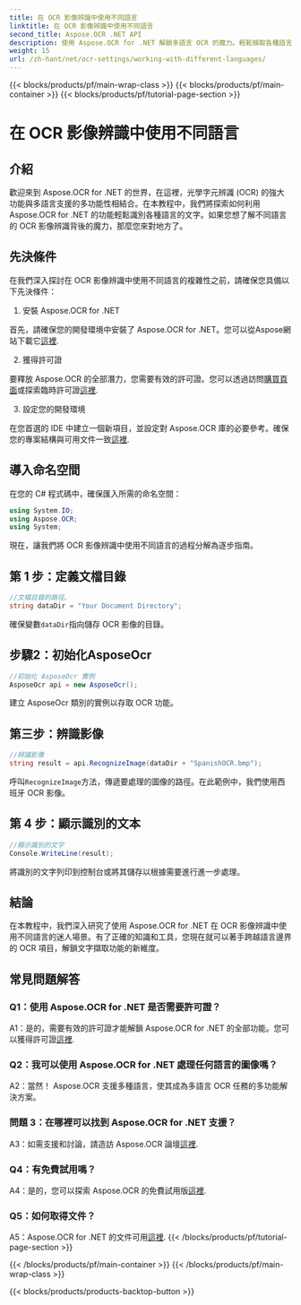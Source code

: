 ```yaml
---
title: 在 OCR 影像辨識中使用不同語言
linktitle: 在 OCR 影像辨識中使用不同語言
second_title: Aspose.OCR .NET API
description: 使用 Aspose.OCR for .NET 解鎖多語言 OCR 的魔力。輕鬆擷取各種語言的文字。
weight: 15
url: /zh-hant/net/ocr-settings/working-with-different-languages/
---
```


{{< blocks/products/pf/main-wrap-class >}}
{{< blocks/products/pf/main-container >}}
{{< blocks/products/pf/tutorial-page-section >}}

# 在 OCR 影像辨識中使用不同語言

## 介紹

歡迎來到 Aspose.OCR for .NET 的世界，在這裡，光學字元辨識 (OCR) 的強大功能與多語言支援的多功能性相結合。在本教程中，我們將探索如何利用 Aspose.OCR for .NET 的功能輕鬆識別各種語言的文字。如果您想了解不同語言的 OCR 影像辨識背後的魔力，那麼您來對地方了。

## 先決條件

在我們深入探討在 OCR 影像辨識中使用不同語言的複雜性之前，請確保您具備以下先決條件：

1. 安裝 Aspose.OCR for .NET

首先，請確保您的開發環境中安裝了 Aspose.OCR for .NET。您可以從Aspose網站下載它[這裡](https://releases.aspose.com/ocr/net/).

2. 獲得許可證

要釋放 Aspose.OCR 的全部潛力，您需要有效的許可證。您可以透過訪問[購買頁面](https://purchase.aspose.com/buy)或探索臨時許可證[這裡](https://purchase.aspose.com/temporary-license/).

3. 設定您的開發環境

在您首選的 IDE 中建立一個新項目，並設定對 Aspose.OCR 庫的必要參考。確保您的專案結構與可用文件一致[這裡](https://reference.aspose.com/ocr/net/).

## 導入命名空間

在您的 C# 程式碼中，確保匯入所需的命名空間：

```csharp
using System.IO;
using Aspose.OCR;
using System;
```

現在，讓我們將 OCR 影像辨識中使用不同語言的過程分解為逐步指南。

## 第 1 步：定義文檔目錄

```csharp
//文檔目錄的路徑。
string dataDir = "Your Document Directory";
```

確保變數`dataDir`指向儲存 OCR 影像的目錄。

## 步驟2：初始化AsposeOcr

```csharp
//初始化 AsposeOcr 實例
AsposeOcr api = new AsposeOcr();
```

建立 AsposeOcr 類別的實例以存取 OCR 功能。

## 第三步：辨識影像

```csharp
//辨識影像
string result = api.RecognizeImage(dataDir + "SpanishOCR.bmp");
```

呼叫`RecognizeImage`方法，傳遞要處理的圖像的路徑。在此範例中，我們使用西班牙 OCR 影像。

## 第 4 步：顯示識別的文本

```csharp
//顯示識別的文字
Console.WriteLine(result);
```

將識別的文字列印到控制台或將其儲存以根據需要進行進一步處理。

## 結論

在本教程中，我們深入研究了使用 Aspose.OCR for .NET 在 OCR 影像辨識中使用不同語言的迷人場景。有了正確的知識和工具，您現在就可以著手跨越語言邊界的 OCR 項目，解鎖文字擷取功能的新維度。

## 常見問題解答

### Q1：使用 Aspose.OCR for .NET 是否需要許可證？

 A1：是的，需要有效的許可證才能解鎖 Aspose.OCR for .NET 的全部功能。您可以獲得許可證[這裡](https://purchase.aspose.com/buy).

### Q2：我可以使用 Aspose.OCR for .NET 處理任何語言的圖像嗎？

A2：當然！ Aspose.OCR 支援多種語言，使其成為多語言 OCR 任務的多功能解決方案。

### 問題 3：在哪裡可以找到 Aspose.OCR for .NET 支援？

 A3：如需支援和討論，請造訪 Aspose.OCR 論壇[這裡](https://forum.aspose.com/c/ocr/16).

### Q4：有免費試用嗎？

A4：是的，您可以探索 Aspose.OCR 的免費試用版[這裡](https://releases.aspose.com/).

### Q5：如何取得文件？

 A5：Aspose.OCR for .NET 的文件可用[這裡](https://reference.aspose.com/ocr/net/).
{{< /blocks/products/pf/tutorial-page-section >}}

{{< /blocks/products/pf/main-container >}}
{{< /blocks/products/pf/main-wrap-class >}}

{{< blocks/products/products-backtop-button >}}
